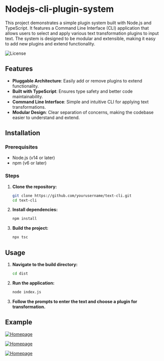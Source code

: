 # Nodejs-cli-plugin-system
This project demonstrates a simple plugin system built with Node.js and TypeScript. It features a Command Line Interface (CLI) application that allows users to select and apply various text transformation plugins to input text. The system is designed to be modular and extensible, making it easy to add new plugins and extend functionality.

![License](https://img.shields.io/badge/license-MIT-green)

## Features

- **Pluggable Architecture**: Easily add or remove plugins to extend functionality.
- **Built with TypeScript**: Ensures type safety and better code maintainability.
- **Command Line Interface**: Simple and intuitive CLI for applying text transformations.
- **Modular Design**: Clear separation of concerns, making the codebase easier to understand and extend.

## Installation

### Prerequisites

- Node.js (v14 or later)
- npm (v6 or later)

### Steps

1. **Clone the repository:**

    ```bash
    git clone https://github.com/yourusername/text-cli.git
    cd text-cli
    ```

2. **Install dependencies:**

    ```bash
    npm install
    ```

3. **Build the project:**

    ```bash
    npx tsc
    ```

## Usage

1. **Navigate to the build directory:**

    ```bash
    cd dist
    ```

2. **Run the application:**

    ```bash
    node index.js
    ```

3. **Follow the prompts to enter the text and choose a plugin for transformation.**

## Example
[![Homepage](https://github.com/ArshSSandhu/Nodejs-cli-plugin-system/images/Screenshot(456).png)](https://github.com/ArshSSandhu/Nodejs-cli-plugin-system/blob/main/images/Screenshot%20(456).png)

[![Homepage](https://github.com/ArshSSandhu/Nodejs-cli-plugin-system/images/Screenshot(456).png)](https://github.com/ArshSSandhu/Nodejs-cli-plugin-system/blob/main/images/Screenshot%20(457).png)

[![Homepage](https://github.com/ArshSSandhu/Nodejs-cli-plugin-system/images/Screenshot(456).png)](https://github.com/ArshSSandhu/Nodejs-cli-plugin-system/blob/main/images/Screenshot%20(458).png)





